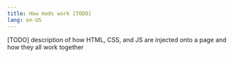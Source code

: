 ```yaml
---
title: How mods work [TODO]
lang: en-US
---
```


[TODO] description of how HTML, CSS, and JS are injected onto a page and how they all work together
